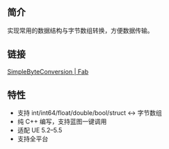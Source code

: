 ## 简介

实现常用的数据结构与字节数组转换，方便数据传输。

## 链接

[SimpleByteConversion | Fab](https://www.fab.com/zh-cn/listings/ee68b12e-30b4-4904-8f80-3cc43c1e6002)

## 特性

- 支持 int/int64/float/double/bool/struct ↔ 字节数组
- 纯 C++ 编写，支持蓝图一键调用
- 适配 UE 5.2–5.5
- 支持全平台
